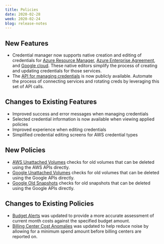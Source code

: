 ```yaml
---
title: Policies
date: 2020-02-28
week: 2020-02-24
blog: release-notes
---
```


## New Features

* Credential manager now supports native creation and editing of credentials for [Azure Resource Manager](/policies/users/guides/credential_management.html#provider-specific-credentials--azure--), [Azure Enterprise Agreement](/policies/users/guides/credential_management.html#provider-specific-credentials--azure--), and [Google cloud](/policies/users/guides/credential_management.html#provider-specific-credentials--google--). These native editors simplify the process of creating and updating credentials for those services.
* The [API for managing credentials](https://reference.rightscale.com/cred-management/) is now publicly available. Automate the process of connecting services and rotating creds by leveraging this set of API calls.

## Changes to Existing Features

* Improved success and error messages when managing credentials
* Selected credential information is now available when viewing applied policies
* Improved experience when editing credentials
* Simplified credential editing screens for AWS credential types

## New Policies

* [AWS Unattached Volumes](https://github.com/flexera/policy_templates/tree/master/cost/aws/unused_volumes/README.md) checks for old volumes that can be deleted using the AWS APIs directly.
* [Google Unattached Volumes](https://github.com/rightscale/policy_templates/blob/master/cost/google/unattached_volumes/README.md) checks for old volumes that can be deleted using the Google APIs directly.
* [Google Old Snapshots](https://github.com/rightscale/policy_templates/blob/master/cost/google/old_snapshots/README.md) checks for old snapshots that can be deleted using the Google APIs directly.

## Changes to Existing Policies

* [Budget Alerts](https://github.com/rightscale/policy_templates/blob/master/cost/budget_alerts/README.md) was updated to provide a more accurate assessment of current month costs against the specified budget amount.
* [Billing Center Cost Anomalies](https://github.com/rightscale/policy_templates/blob/master/cost/billing_center_cost_anomaly/README.md) was updated to help reduce noise by allowing for a minimum spend amount before billing centers are reported on.